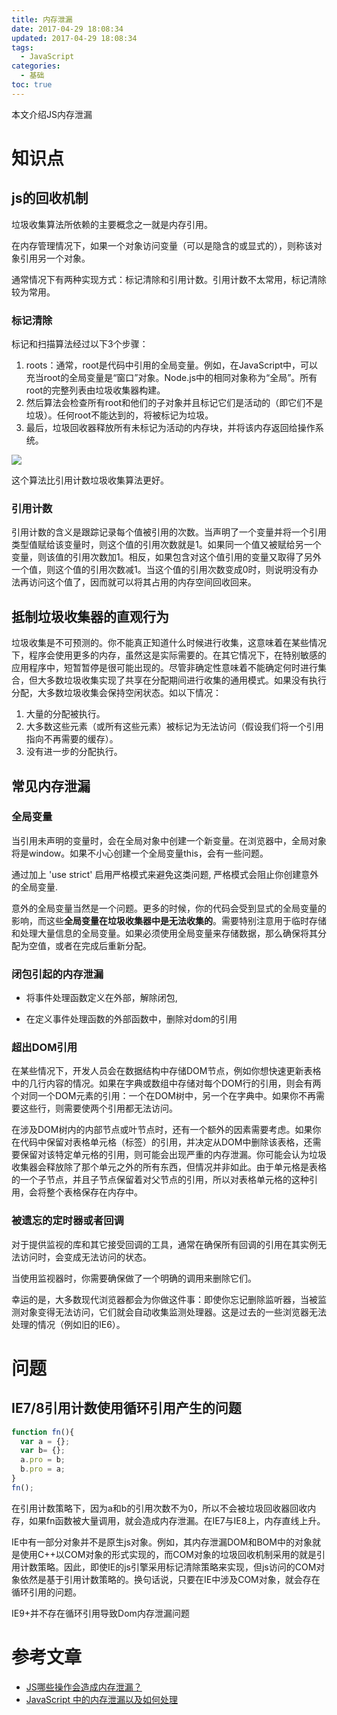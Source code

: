 ```yaml
---
title: 内存泄漏
date: 2017-04-29 18:08:34
updated: 2017-04-29 18:08:34
tags:
  - JavaScript
categories:
  - 基础
toc: true
---
```

本文介绍JS内存泄漏

<!-- more -->
# 知识点

## js的回收机制

垃圾收集算法所依赖的主要概念之一就是内存引用。

在内存管理情况下，如果一个对象访问变量（可以是隐含的或显式的），则称该对象引用另一个对象。

通常情况下有两种实现方式：标记清除和引用计数。引用计数不太常用，标记清除较为常用。

### 标记清除

标记和扫描算法经过以下3个步骤：

1. roots：通常，root是代码中引用的全局变量。例如，在JavaScript中，可以充当root的全局变量是“窗口”对象。Node.js中的相同对象称为“全局”。所有root的完整列表由垃圾收集器构建。
2. 然后算法会检查所有root和他们的子对象并且标记它们是活动的（即它们不是垃圾）。任何root不能达到的，将被标记为垃圾。
3. 最后，垃圾回收器释放所有未标记为活动的内存块，并将该内存返回给操作系统。

![](http://jbcdn2.b0.upaiyun.com/2017/11/f3a624c2b1f1a9a511deffc4ad1bd57a.gif)

这个算法比引用计数垃圾收集算法更好。

### 引用计数

引用计数的含义是跟踪记录每个值被引用的次数。当声明了一个变量并将一个引用类型值赋给该变量时，则这个值的引用次数就是1。如果同一个值又被赋给另一个变量，则该值的引用次数加1。相反，如果包含对这个值引用的变量又取得了另外一个值，则这个值的引用次数减1。当这个值的引用次数变成0时，则说明没有办法再访问这个值了，因而就可以将其占用的内存空间回收回来。

## 抵制垃圾收集器的直观行为

垃圾收集是不可预测的。你不能真正知道什么时候进行收集，这意味着在某些情况下，程序会使用更多的内存，虽然这是实际需要的。在其它情况下，在特别敏感的应用程序中，短暂暂停是很可能出现的。尽管非确定性意味着不能确定何时进行集合，但大多数垃圾收集实现了共享在分配期间进行收集的通用模式。如果没有执行分配，大多数垃圾收集会保持空闲状态。如以下情况：

1. 大量的分配被执行。
2. 大多数这些元素（或所有这些元素）被标记为无法访问（假设我们将一个引用指向不再需要的缓存）。
3. 没有进一步的分配执行。

## 常见内存泄漏

### 全局变量

当引用未声明的变量时，会在全局对象中创建一个新变量。在浏览器中，全局对象将是window。如果不小心创建一个全局变量this，会有一些问题。

通过加上 'use strict' 启用严格模式来避免这类问题, 严格模式会阻止你创建意外的全局变量.

意外的全局变量当然是一个问题。更多的时候，你的代码会受到显式的全局变量的影响，而这些**全局变量在垃圾收集器中是无法收集的**。需要特别注意用于临时存储和处理大量信息的全局变量。如果必须使用全局变量来存储数据，那么确保将其分配为空值，或者在完成后重新分配。

### 闭包引起的内存泄漏

- 将事件处理函数定义在外部，解除闭包,


- 在定义事件处理函数的外部函数中，删除对dom的引用

### 超出DOM引用

在某些情况下，开发人员会在数据结构中存储DOM节点，例如你想快速更新表格中的几行内容的情况。如果在字典或数组中存储对每个DOM行的引用，则会有两个对同一个DOM元素的引用：一个在DOM树中，另一个在字典中。如果你不再需要这些行，则需要使两个引用都无法访问。

在涉及DOM树内的内部节点或叶节点时，还有一个额外的因素需要考虑。如果你在代码中保留对表格单元格（标签）的引用，并决定从DOM中删除该表格，还需要保留对该特定单元格的引用，则可能会出现严重的内存泄漏。你可能会认为垃圾收集器会释放除了那个单元之外的所有东西，但情况并非如此。由于单元格是表格的一个子节点，并且子节点保留着对父节点的引用，所以对表格单元格的这种引用，会将整个表格保存在内存中。

### 被遗忘的定时器或者回调

对于提供监视的库和其它接受回调的工具，通常在确保所有回调的引用在其实例无法访问时，会变成无法访问的状态。

当使用监视器时，你需要确保做了一个明确的调用来删除它们。

幸运的是，大多数现代浏览器都会为你做这件事：即使你忘记删除监听器，当被监测对象变得无法访问，它们就会自动收集监测处理器。这是过去的一些浏览器无法处理的情况（例如旧的IE6）。



# 问题

## IE7/8引用计数使用循环引用产生的问题

```javascript
function fn(){
  var a = {};
  var b= {};
  a.pro = b;
  b.pro = a;
}
fn();
```

在引用计数策略下，因为a和b的引用次数不为0，所以不会被垃圾回收器回收内存，如果fn函数被大量调用，就会造成内存泄漏。在IE7与IE8上，内存直线上升。

IE中有一部分对象并不是原生js对象。例如，其内存泄漏DOM和BOM中的对象就是使用C++以COM对象的形式实现的，而COM对象的垃圾回收机制采用的就是引用计数策略。因此，即使IE的js引擎采用标记清除策略来实现，但js访问的COM对象依然是基于引用计数策略的。换句话说，只要在IE中涉及COM对象，就会存在循环引用的问题。

IE9+并不存在循环引用导致Dom内存泄漏问题




# 参考文章

- [JS哪些操作会造成内存泄漏？](http://www.jianshu.com/p/763ba9562864)
- [JavaScript 中的内存泄漏以及如何处理](http://web.jobbole.com/93078/)
